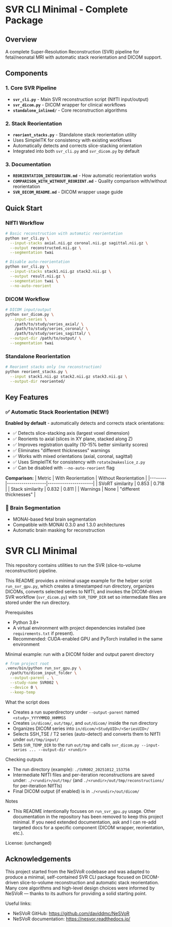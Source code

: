 # SVR CLI Minimal - Complete Package

## Overview

A complete Super-Resolution Reconstruction (SVR) pipeline for fetal/neonatal MRI with automatic stack reorientation and DICOM support.

## Components

### 1. Core SVR Pipeline
- **`svr_cli.py`** - Main SVR reconstruction script (NIfTI input/output)
- **`svr_dicom.py`** - DICOM wrapper for clinical workflows
- **`standalone_inlined/`** - Core reconstruction algorithms

### 2. Stack Reorientation
- **`reorient_stacks.py`** - Standalone stack reorientation utility
- Uses SimpleITK for consistency with existing workflows
- Automatically detects and corrects slice-stacking orientation
- Integrated into both `svr_cli.py` and `svr_dicom.py` by default

### 3. Documentation
- **`REORIENTATION_INTEGRATION.md`** - How automatic reorientation works
- **`COMPARISON_WITH_WITHOUT_REORIENT.md`** - Quality comparison with/without reorientation
- **`SVR_DICOM_README.md`** - DICOM wrapper usage guide

## Quick Start

### NIfTI Workflow

```bash
# Basic reconstruction with automatic reorientation
python svr_cli.py \
  --input-stacks axial.nii.gz coronal.nii.gz sagittal.nii.gz \
  --output reconstructed.nii.gz \
  --segmentation twai

# Disable auto-reorientation
python svr_cli.py \
  --input-stacks stack1.nii.gz stack2.nii.gz \
  --output result.nii.gz \
  --segmentation twai \
  --no-auto-reorient
```

### DICOM Workflow

```bash
# DICOM input/output
python svr_dicom.py \
  --input-series \
    /path/to/study/series_axial/ \
    /path/to/study/series_coronal/ \
    /path/to/study/series_sagittal/ \
  --output-dir /path/to/output/ \
  --segmentation twai
```

### Standalone Reorientation

```bash
# Reorient stacks only (no reconstruction)
python reorient_stacks.py \
  --input stack1.nii.gz stack2.nii.gz stack3.nii.gz \
  --output-dir reoriented/
```

## Key Features

### ✅ Automatic Stack Reorientation (NEW!)

**Enabled by default** - automatically detects and corrects stack orientations:
- ✅ Detects slice-stacking axis (largest voxel dimension)
- ✅ Reorients to axial (slices in XY plane, stacked along Z)
- ✅ Improves registration quality (10-15% better similarity scores)
- ✅ Eliminates "different thicknesses" warnings
- ✅ Works with mixed orientations (axial, coronal, sagittal)
- ✅ Uses SimpleITK for consistency with `rotate2makeslice_z.py`
- ✅ Can be disabled with `--no-auto-reorient` flag

**Comparison:**
| Metric | With Reorientation | Without Reorientation |
|--------|-------------------|----------------------|
| SVoRT similarity | 0.853 | 0.718 |
| Stack similarity | 0.832 | 0.811 |
| Warnings | None | "different thicknesses" |

### 🔬 Brain Segmentation
- MONAI-based fetal brain segmentation
- Compatible with MONAI 0.3.0 and 1.3.0 architectures
- Automatic brain masking for reconstruction
# SVR CLI Minimal

This repository contains utilities to run the SVR (slice-to-volume reconstruction) pipeline.

This README provides a minimal usage example for the helper script `run_svr_gpu.py`, which
creates a timestamped run directory, organizes DICOMs, converts selected series to NIfTI, and
invokes the DICOM-driven SVR workflow (`svr_dicom.py`) with `SVR_TEMP_DIR` set so intermediate
files are stored under the run directory.

Prerequisites
 - Python 3.8+
 - A virtual environment with project dependencies installed (see `requirements.txt` if present).
 - Recommended: CUDA-enabled GPU and PyTorch installed in the same environment

Minimal example: run with a DICOM folder and output parent directory

```bash
# from project root
.venv/bin/python run_svr_gpu.py \
  /path/to/dicom_input_folder \
  --output-parent . \
  --study-name SVR002 \
  --device 0 \
  --keep-temp
```

What the script does
 - Creates a run superdirectory under `--output-parent` named `<study>_YYYYMMDD_HHMMSS`
 - Creates `in/dicom/`, `out/tmp/`, and `out/dicom/` inside the run directory
 - Organizes DICOM series into `in/dicom/<StudyUID>/<SeriesUID>/`
 - Selects SSH_TSE / T2 series (auto-detect) and converts them to NIfTI under `out/tmp/input/`
 - Sets `SVR_TEMP_DIR` to the run `out/tmp` and calls `svr_dicom.py --input-series ... --output-dir <rundir>`

Checking outputs
 - The run directory (example): `./SVR002_20251012_153756`
 - Intermediate NIfTI files and per-iteration reconstructions are saved under:
   `./<rundir>/out/tmp/` (and `./<rundir>/out/tmp/reconstructions/` for per-iteration NIfTIs)
 - Final DICOM output (if enabled) is in `./<rundir>/out/dicom/`

Notes
 - This README intentionally focuses on `run_svr_gpu.py` usage. Other documentation in the
   repository has been removed to keep this project minimal. If you need extended documentation,
   ask and I can re-add targeted docs for a specific component (DICOM wrapper, reorientation, etc.).

License: (unchanged)

## Acknowledgements

This project started from the NeSVoR codebase and was adapted to produce a minimal, self-contained
SVR CLI package focused on DICOM-driven slice-to-volume reconstruction and automatic stack
reorientation. Many core algorithms and high-level design choices were informed by NeSVoR — thanks
to its authors for providing a solid starting point.

Useful links:
- NeSVoR GitHub: https://github.com/daviddmc/NeSVoR
- NeSVoR documentation: https://nesvor.readthedocs.io/

